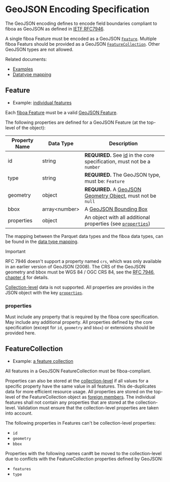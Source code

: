 # GeoJSON Encoding Specification

The GeoJSON encoding defines to encode field boundaries compliant to fiboa as
GeoJSON as defined in [IETF RFC7946](https://datatracker.ietf.org/doc/html/rfc7946).

A single fiboa Feature must be encoded as a GeoJSON [`Feature`](#feature).
Multiple fiboa Featurs should be provided as a GeoJSON [`FeatureCollection`](#featurecollection).
Other GeoJSON types are not allowed.

Related documents:

- [Examples](examples/)
- [Datatype mapping](datatypes.md)

## Feature

- Example: [individual features](examples/individual-features/)

Each [fiboa Feature](../core/README.md) must be a valid
[GeoJSON Feature](https://datatracker.ietf.org/doc/html/rfc7946#section-3.2).

The following properties are defined for a GeoJSON Feature (at the top-level of the object):

| Property Name | Data Type           | Description |
| ------------- | ------------------- | ----------- |
| id            | string              | **REQUIRED.** See [id](../core/README.md#id) in the core specification, must not be a `number` |
| type          | string              | **REQUIRED.** The GeoJSON type, must be: `Feature` |
| geometry      | object              | **REQUIRED.** A [GeoJSON Geometry Object](https://datatracker.ietf.org/doc/html/rfc7946#section-3.1), must not be `null` |
| bbox          | array\<number>      | A [GeoJSON Bounding Box](https://datatracker.ietf.org/doc/html/rfc7946#section-5) |
| properties    | object              | An object with all additional properties (see [`properties`](#properties)) |

The mapping between the Parquet data types and the fiboa data types, can be found in the
[data type mapping](datatypes.md).

> [!IMPORTANT]  
> RFC 7946 doesn't support a property named `crs`, which was only available in an earlier version of GeoJSON (2008).
> The CRS of the GeoJSON geometry and bbox must be WGS 84 / OGC CRS 84,
> see the [RFC 7946, chapter 4](https://datatracker.ietf.org/doc/html/rfc7946#section-4) for details.

[Collection-level](../core/README.md#collection) data is not supported.
All properties are provides in the JSON object with the key [`properties`](#properties).

### properties

Must include any property that is required by the fiboa core specification.
May include any additional property.
All properties defined by the core specification (except for `id`, `geometry` and `bbox`) or extensions should be provided here.

## FeatureCollection

- Example: [a feature collection](examples/featurecollection/features.json)

All features in a GeoJSON FeatureCollection must be fiboa-compliant.

Properties can also be stored at the [collection-level](../core/README.md#collection)
if all values for a specific property have the same value in all features.
This de-duplicates data for more efficient resource usage.
All properties are stored on the top-level of the FeatureCollection object as
[foreign members](https://datatracker.ietf.org/doc/html/rfc7946#section-6.1).
The individual features shall not contain any properties that are stored at the collection-level.
Validation must ensure that the collection-level properties are taken into account.

The following properties in Features can't be collection-level properties:

- `id`
- `geometry`
- `bbox`

Properties with the following names can#t be moved to the collection-level due to conflicts with the
FeatureCollection properties defined by GeoJSON:

- `features`
- `type`
